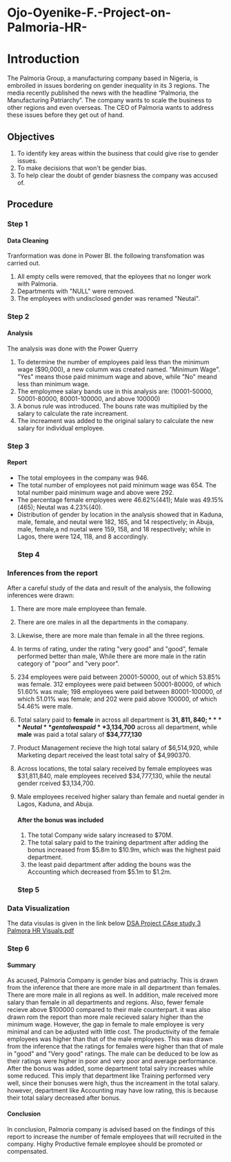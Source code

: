 # Ojo-Oyenike-F.-Project-on-Palmoria-HR-
# Introduction
The Palmoria Group, a manufacturing company based in Nigeria, is embroiled in issues
bordering on gender inequality in its 3 regions. The media recently published the news 
with the headline “Palmoria, the Manufacturing Patriarchy”. The company wants to  scale the
business to other regions and even overseas. The CEO of Palmoria wants to address these issues before they get out of hand.
## Objectives
1. To identify key areas within the business that could give rise to gender issues.
2. To make decisions that won't be gender bias.
3. To help clear the doubt of gender biasness the company was accused of.
## Procedure
### Step 1
#### Data Cleaning
Tranformation was done in Power BI. the following transfomation was carried out.
1. All empty cells were removed, that the eployees that no longer work with Palmoria.
2. Departments with "NULL" were removed.
3. The employees with undisclosed gender was renamed "Neutal".
 ### Step 2
#### Analysis
The analysis was done with the Power Querry
1. To determine the number of employees paid less than the minimum wage ($90,000), a new columm was created named. 
"Minimum Wage". "Yes" means those paid minimum wage and above, while "No" meand less than minimum wage.
2. The employmee salary bands use in this analysis are: (10001-50000, 50001-80000, 80001-100000, and above 100000)
3. A bonus rule was introduced. The bouns rate was multiplied by the salary to calculate the rate increament.
4. The increament was added to the original salary to calculate the new salary for individual employee.
 ### Step 3

 #### Report
 - The total employees in the company was 946.
 - The total number of employees not paid minimum wage was 654. The total number paid minimum wage and above were 292.
 - The percentage female employees were 46.62%(441); Male was 49.15%(465); Neutal was 4.23%(40).
 - Distribution of gender by location in the analysis showed that in Kaduna, male, female, and neutal were 182, 165, and 14 respectively; in Abuja, male, female,a nd nuetal were 159, 158, and 18 respectively; while in Lagos, there were 124, 118, and 8 accordingly.
   ### Step 4
### Inferences from the report
After a careful study of the data and result of the analysis, the following inferences were drawn:
1. There are more male employeee than female.
2. There are ore males in all the departments in the comapany.
3. Likewise, there are more male than female in all the three regions.
4. In terms of rating, under the rating "very good" and "good", female performed better than male, While there are more male in the ratin category of "poor" and "very poor".
5. 234 employees were paid between 20001-50000, out of which 53.85% was female. 312 employees were paid between 50001-80000, of which 51.60% was male; 198 employees were paid  between 80001-100000, of which 51.01% was female; and 202 were paid above 100000, of which 54.46% were male.
6. Total salary paid to **female** in across all department is **$31,811,840;** **Neutal** gental was paid **$3,134,700** across all department, while **male** was paid a total salary of **$34,777,130**
7. Product Management recieve the high total salary of $6,514,920, while Marketing depart received the least total salry of $4,990370.
8. Across locations, the total salary received by female employees was $31,811,840, male employees received $34,777,130, while the neutal gender rceived $3,134,700.
9. Male employees received higher salary than female and nuetal gender in Lagos, Kaduna, and Abuja.
    #### After the bonus was included
   1. The total Company wide salary increased to $70M.
   2. The total salary paid to the training department after adding the bonus increased from $5.8m to $10.9m, which was the highest paid department.
   3. the least paid department after adding the bouns was the Accounting which decreased from $5.1m to $1.2m.
  
   ### Step 5
 
### Data Visualization
The data visulas is given in the link below
[DSA Project CAse study 3 Palmora HR Visuals.pdf](https://github.com/user-attachments/files/21056064/DSA.Project.CAse.study.3.Palmora.HR.Visuals.pdf)

### Step 6
#### Summary
 As acused, Palmoria Company is gender bias and patriachy. This is drawn from the inference that there are more male in all department than females. There are more male in all regions   as well. In addition, male received more salary than female in all departments and regions. Also, fewer female recieve above $100000 compared to their male counterpart. it was also drawn rom the report than more male recieved salary higher than the minimum wage. However, the gap in female to male employee is very minimal and can be adjusted with little cost. 
 The productivity of the female employees was higher than that of the male employees. This was drawn from the inference that the ratings for females were higher than that of male in "good" and "Very good" ratings. The male can be deduced to be low as their ratings were higher in poor and very poor and average performance. 
 After the bonus was added, some department total salry increases while some reduced. This imply that department like Training performed very well, since their bonuses were high, thus the increament in the total salary. however, department like Accounting may have low rating, this is because their total salary decreased after bonus.  
#### Conclusion
In conclusion, Palmoria company is advised based on the findings of this report to increase the number of female employees that will recruited in the company. Highy Productive female employee should be promoted or compensated.  
